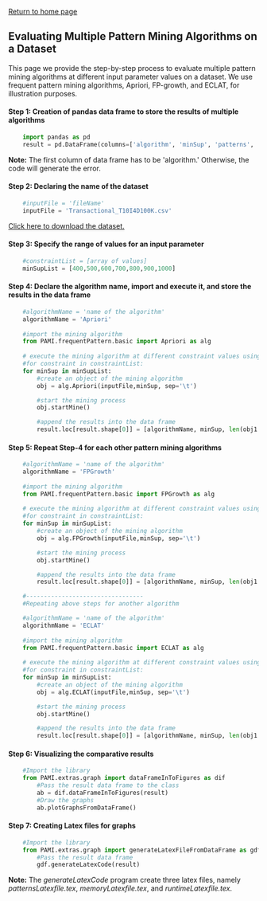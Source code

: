 [Return to home page](index.html)


## Evaluating Multiple Pattern Mining Algorithms on a Dataset

This page we provide the step-by-step process to evaluate multiple pattern mining algorithms at different input parameter values on a dataset. We use frequent pattern mining algorithms, Apriori, FP-growth, and ECLAT, for illustration purposes. 

#### Step 1: Creation of pandas data frame to store the results of multiple algorithms

```Python
    import pandas as pd
    result = pd.DataFrame(columns=['algorithm', 'minSup', 'patterns', 'runtime', 'memory'])
```
__Note:__ The first column of data frame has to be 'algorithm.'  Otherwise, the code will generate the error.

#### Step 2: Declaring the name of the dataset

```Python
    #inputFile = 'fileName'
    inputFile = 'Transactional_T10I4D100K.csv'
```

[Click here to download the dataset.](https://u-aizu.ac.jp/~udayrage/datasets/transactionalDatabases/Transactional_T10I4D100K.csv)

#### Step 3: Specify the range of values for an input parameter

```Python
    #constraintList = [array of values]  
    minSupList = [400,500,600,700,800,900,1000]
```

#### Step 4: Declare the algorithm name, import and execute it, and store the results in the data frame

```Python
    #algorithmName = 'name of the algorithm'
    algorithmName = 'Apriori'
    
    #import the mining algorithm
    from PAMI.frequentPattern.basic import Apriori as alg
    
    # execute the mining algorithm at different constraint values using the for loop
    #for constraint in constraintList:
    for minSup in minSupList:
        #create an object of the mining algorithm 
        obj = alg.Apriori(inputFile,minSup, sep='\t')

        #start the mining process
        obj.startMine()

        #append the results into the data frame
        result.loc[result.shape[0]] = [algorithmName, minSup, len(obj1.getPatterns()), obj1.getRuntime(), obj1.getMemoryRSS()]
```

#### Step 5: Repeat Step-4 for each other pattern mining algorithms

```Python
    #algorithmName = 'name of the algorithm'
    algorithmName = 'FPGrowth'
    
    #import the mining algorithm
    from PAMI.frequentPattern.basic import FPGrowth as alg
    
    # execute the mining algorithm at different constraint values using the for loop
    #for constraint in constraintList:
    for minSup in minSupList:
        #create an object of the mining algorithm 
        obj = alg.FPGrowth(inputFile,minSup, sep='\t')

        #start the mining process
        obj.startMine()

        #append the results into the data frame
        result.loc[result.shape[0]] = [algorithmName, minSup, len(obj1.getPatterns()), obj1.getRuntime(), obj1.getMemoryRSS()]

    #---------------------------------
    #Repeating above steps for another algorithm

    #algorithmName = 'name of the algorithm'
    algorithmName = 'ECLAT'
    
    #import the mining algorithm
    from PAMI.frequentPattern.basic import ECLAT as alg
    
    # execute the mining algorithm at different constraint values using the for loop
    #for constraint in constraintList:
    for minSup in minSupList:
        #create an object of the mining algorithm 
        obj = alg.ECLAT(inputFile,minSup, sep='\t')

        #start the mining process
        obj.startMine()

        #append the results into the data frame
        result.loc[result.shape[0]] = [algorithmName, minSup, len(obj1.getPatterns()), obj1.getRuntime(), obj1.getMemoryRSS()]

```
#### Step 6: Visualizing the comparative results

```Python
    #Import the library 
    from PAMI.extras.graph import dataFrameInToFigures as dif
        #Pass the result data frame to the class
        ab = dif.dataFrameInToFigures(result)
        #Draw the graphs
        ab.plotGraphsFromDataFrame()
```

#### Step 7: Creating Latex files for graphs

```Python
    #Import the library
    from PAMI.extras.graph import generateLatexFileFromDataFrame as gdf
        #Pass the result data frame
        gdf.generateLatexCode(result)
```
__Note:__ The _generateLatexCode_ program create three latex files, namely _patternsLatexfile.tex_, _memoryLatexfile.tex_, and _runtimeLatexfile.tex_. 
